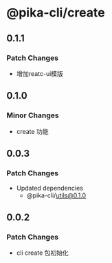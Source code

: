 # @pika-cli/create

## 0.1.1

### Patch Changes

- 增加reatc-ui模版

## 0.1.0

### Minor Changes

- create 功能

## 0.0.3

### Patch Changes

- Updated dependencies
  - @pika-cli/utils@0.1.0

## 0.0.2

### Patch Changes

- cli create 包初始化
